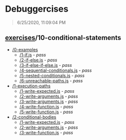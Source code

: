 # Debuggercises 

> 6/25/2020, 11:09:04 PM 

## [exercises](../README.md)/10-conditional-statements 

- [/0-examples](./0-examples/README.md)
  - [/1-if.js](./0-examples/README.md#1-ifjs) - _pass_ 
  - [/2-if-else.js](./0-examples/README.md#2-if-elsejs) - _pass_ 
  - [/3-if-else-if-else.js](./0-examples/README.md#3-if-else-if-elsejs) - _pass_ 
  - [/4-sequential-conditionals.js](./0-examples/README.md#4-sequential-conditionalsjs) - _pass_ 
  - [/5-nested-conditionals.js](./0-examples/README.md#5-nested-conditionalsjs) - _pass_ 
  - [/6-unreachable-paths.js](./0-examples/README.md#6-unreachable-pathsjs) - _pass_ 
- [/1-execution-paths](./1-execution-paths/README.md)
  - [/1-write-expected.js](./1-execution-paths/README.md#1-write-expectedjs) - _pass_ 
  - [/2-write-arguments.js](./1-execution-paths/README.md#2-write-argumentsjs) - _pass_ 
  - [/3-write-arguments.js](./1-execution-paths/README.md#3-write-argumentsjs) - _pass_ 
  - [/4-write-function.js](./1-execution-paths/README.md#4-write-functionjs) - _pass_ 
  - [/5-write-function.js](./1-execution-paths/README.md#5-write-functionjs) - _pass_ 
- [/2-conditional-bodies](./2-conditional-bodies/README.md)
  - [/1-write-expected.js](./2-conditional-bodies/README.md#1-write-expectedjs) - _pass_ 
  - [/2-write-arguments.js](./2-conditional-bodies/README.md#2-write-argumentsjs) - _pass_ 
  - [/3-write-function.js](./2-conditional-bodies/README.md#3-write-functionjs) - _pass_ 
